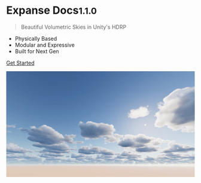 <!-- _coverpage.md -->

<!-- TODO (LOGO): ![logo](_media/icon.svg) -->

# Expanse Docs<small>1.1.0</small>

> Beautiful Volumetric Skies in Unity's HDRP

- Physically Based
- Modular and Expressive
- Built for Next Gen

[Get Started](#expanse-documentation)

![](img/procedural_cloud_volume/silver_1.jpg)
